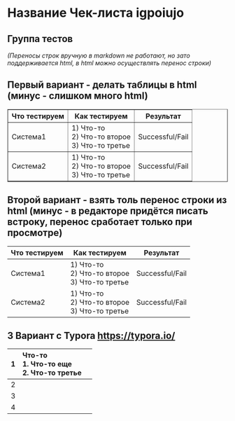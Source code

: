 # Название Чек-листа igpoiujo

## Группа тестов

*(Переносы строк вручную в markdown не работают, но зато поддерживается html, в html можно осуществлять перенос строки)*

## Первый вариант - делать таблицы в html (минус - слишком много html)

<table width="100%" border="1" cellpadding="4" cellspacing="0">
   <tr>
    <th> Что тестируем <th> Как тестируем <th> Результат 
                                                         <!-- - Это комментарий -->
   <tr>                                                  <!-- <tr> - это новая строка в таблице -->
    <td> Система1                                        <!-- <td> - это новая ячейка в строке-->
    <td>1) Что-то <br>                                   <!-- <br> - это перенос строки-->
        2) Что-то второе <br>
        3) Что-то третье <br>
    <td >Successful/Fail
    <tr>
    <td> Система2
    <td>1) Что-то <br> 
        2) Что-то второе <br>
        3) Что-то третье <br>
    <td> Successful/Fail
  </table>

  

## Второй вариант - взять толь перенос строки из html (минус - в редакторе придётся писать встроку, перенос сработает только при просмотре)

| Что тестируем | Как тестируем                                              | Результат       |
| ------------- | ---------------------------------------------------------- | --------------- |
| Система1      | 1) Что-то <br> 2) Что-то второе <br> 3) Что-то третье <br> | Successful/Fail |
| Система2      | 1) Что-то <br> 2) Что-то второе <br> 3) Что-то третье <br> | Successful/Fail |

## 3 Вариант с Typora https://typora.io/

| 1    | Что-то<br />1. Что-то еще<br />2. Что-то третье |      |
| :--- | :---------------------------------------------- | ---- |
| 2    |                                                 |      |
| 3    |                                                 |      |
| 4    |                                                 |      |
